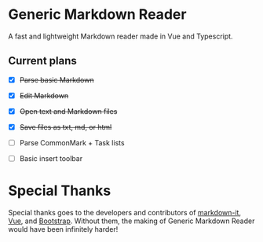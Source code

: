 # Generic Markdown Reader

A fast and lightweight Markdown reader made in Vue and Typescript.

## Current plans
- [x] ~~Parse basic Markdown~~ 
- [x] ~~Edit Markdown~~
- [x] ~~Open text and Markdown files~~
- [x] ~~Save files as txt, md, or html~~
- [ ] Parse CommonMark + Task lists
- [ ] Basic insert toolbar


# Special Thanks
Special thanks goes to the developers and contributors of [markdown-it](https://github.com/markdown-it/markdown-it), [Vue](https://vuejs.org/), and [Bootstrap](https://getbootstrap.com/). Without them, the making of Generic Markdown Reader would have been infinitely harder!